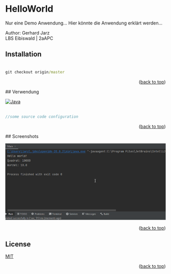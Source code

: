 <a name="readme-top"></a>
# HelloWorld

Nur eine Demo Anwendung...
Hier könnte die Anwendung erklärt werden...

Author: Gerhard Jarz <br>
LBS Eibiswald | 2aAPC

## Installation

```cmd

git checkout origin/master

```
<p align="right">(<a href="#readme-top">back to top</a>)</p>
## Verwendung

[![Java][java.com]][java-url]

```php

//some source code configuration

```
<p align="right">(<a href="#readme-top">back to top</a>)</p>
## Screenshots

[![Screen Shot][product-screenshot]](https://example.com)

<p align="right">(<a href="#readme-top">back to top</a>)</p>

## License

[MIT](https://choosealicense.com/licenses/mit/)
<p align="right">(<a href="#readme-top">back to top</a>)</p>

<!-- MARKDOWN LINKS & IMAGES -->
<!-- https://www.markdownguide.org/basic-syntax/#reference-style-links -->
[java.com]: https://img.shields.io/badge/Java-ED8B00?style=for-the-badge&logo=openjdk&logoColor=white
[java-url]: https://www.java.com/de/
[product-screenshot]: images/main.png
